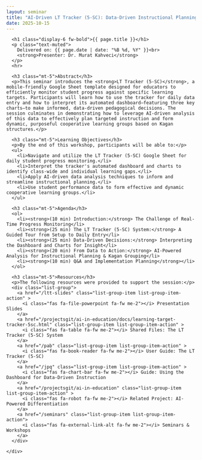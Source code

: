 ```yaml
---
layout: seminar
title: "AI-Driven LT Tracker (5-SC): Data-Driven Instructional Planning"
date: 2025-10-15
---
```


<div class="container my-5">
  <div class="row">
    <div class="col-lg-8 mx-auto">

      <h1 class="display-6 fw-bold">{{ page.title }}</h1>
      <p class="text-muted">
        Delivered on: {{ page.date | date: "%B %d, %Y" }}<br>
        <strong>Presenter: Dr. Murat Kahveci</strong>
      </p>
      <hr>

      <h3 class="mt-5">Abstract</h3>
      <p>This seminar introduces the <strong>LT Tracker (5-SC)</strong>, a mobile-friendly Google Sheet template designed for educators to efficiently monitor student progress against specific learning targets. Participants will learn how to use the tracker for daily data entry and how to interpret its automated dashboard—featuring three key charts—to make informed, data-driven pedagogical decisions. The session culminates in demonstrating how to leverage AI-driven analysis of this data to effectively plan targeted instruction and form dynamic, purposeful cooperative learning groups based on Kagan structures.</p>

      <h3 class="mt-5">Learning Objectives</h3>
      <p>By the end of this workshop, participants will be able to:</p>
      <ul>
        <li>Navigate and utilize the LT Tracker (5-SC) Google Sheet for daily student progress monitoring.</li>
        <li>Interpret the tracker's automated dashboard and charts to identify class-wide and individual learning gaps.</li>
        <li>Apply AI-driven data analysis techniques to inform and streamline instructional planning.</li>
        <li>Use student performance data to form effective and dynamic cooperative learning groups.</li>
      </ul>

      <h3 class="mt-5">Agenda</h3>
      <ol>
        <li><strong>(10 min) Introduction:</strong> The Challenge of Real-Time Progress Monitoring</li>
        <li><strong>(25 min) The LT Tracker (5-SC) System:</strong> A Guided Tour from Setup to Daily Entry</li>
        <li><strong>(25 min) Data-Driven Decisions:</strong> Interpreting the Dashboard and Charts for Insight</li>
        <li><strong>(20 min) From Data to Action:</strong> AI-Powered Analysis for Instructional Planning & Kagan Grouping</li>
        <li><strong>(10 min) Q&A and Implementation Planning</strong></li>
      </ol>

      <h3 class="mt-5">Resources</h3>
      <p>The following resources were provided to support the session:</p>
      <div class="list-group">
        <a href="/ltt-slides" class="list-group-item list-group-item-action" >
          <i class="fas fa-file-powerpoint fa-fw me-2"></i> Presentation Slides
        </a>
        <a href="/projectsgit/ai-in-education/docs/learning-target-tracker-5sc.html" class="list-group-item list-group-item-action" >
          <i class="fas fa-table fa-fw me-2"></i> Shared Files: The LT Tracker (5-SC) System
        </a>
        <a href="/pab" class="list-group-item list-group-item-action" >
          <i class="fas fa-book-reader fa-fw me-2"></i> User Guide: The LT Tracker (5-SC)
        </a>
        <a href="/jpq" class="list-group-item list-group-item-action" >
          <i class="fas fa-chart-bar fa-fw me-2"></i> Guide: Using the Dashboard for Data-Driven Instruction
        </a>
        <a href="/projectsgit/ai-in-education" class="list-group-item list-group-item-action" >
          <i class="fas fa-robot fa-fw me-2"></i> Related Project: AI-Powered Differentiation
        </a>
        <a href="/seminars" class="list-group-item list-group-item-action">
          <i class="fas fa-external-link-alt fa-fw me-2"></i> Seminars & Workshops
        </a>
      </div>

    </div>
  </div>
</div>
